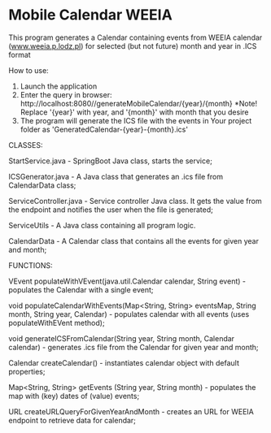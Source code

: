 # Mobile Calendar WEEIA

This program generates a Calendar containing events from WEEIA calendar (www.weeia.p.lodz.pl) for selected (but not future) month and year in .ICS format 

How to use:
1. Launch the application
2. Enter the query in browser: http://localhost:8080//generateMobileCalendar/{year}/{month}
      *Note! Replace '{year}' with year, and '{month}' with month that you desire 
3. The program will generate the ICS file with the events in Your project folder as 'GeneratedCalendar-{year}-{month}.ics'

CLASSES:

StartService.java - SpringBoot Java class, starts the service;

ICSGenerator.java - A Java class that generates an .ics file from CalendarData class;

ServiceController.java - Service controller Java class. It gets the value from the endpoint and notifies the user when the file is generated; 

ServiceUtils - A Java class containing all program logic.

CalendarData - A Calendar class that contains all the events for given year and month;

FUNCTIONS:

VEvent populateWithVEvent(java.util.Calendar calendar, String event) - populates the Calendar with a single event;

void populateCalendarWithEvents(Map<String, String> eventsMap, String month, String year, Calendar) - populates calendar with all events (uses populateWithEVent method);

void generateICSFromCalendar(String year, String month, Calendar calendar) - generates .ics file from the Calendar for given year and month;

Calendar createCalendar() - instantiates calendar object with default properties;

Map<String, String> getEvents (String year, String month) - populates the map with (key) dates of (value) events; 

URL createURLQueryForGivenYearAndMonth - creates an URL for WEEIA endpoint to retrieve data for calendar;